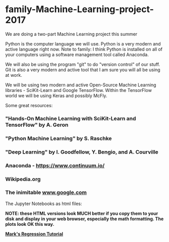 # family-Machine-Learning-project-2017
We are doing a two-part Machine Learning project this summer

Python is the computer language we will use. Python is a very modern and active language right now.
Note to family: I think Python is installed on all of your computers using a software management tool called Anaconda.

We will also be using the program "git" to do "version control" of our stuff. Git is also a
very modern and active tool that I am sure you will all be using at work. 

We will be using two modern and active Open-Source Machine Learning libraries - SciKit-Learn
and Google TensorFlow. Within the TensorFlow world we will be using Keras and possibly McFly.

Some great resources:

### "Hands-On Machine Learning with SciKit-Learn and TensorFlow" by A. Geron

### "Python Machine Learning" by S. Raschke

### "Deep Learning" by I. Goodfellow, Y. Bengio, and A. Courville

### Anaconda - https://www.continuum.io/

### Wikipedia.org

### The inimitable www.google.com

The Jupyter Notebooks as html files:

<B>NOTE: these HTML versions look MUCH better if you copy them to your disk and display in your web browser, especially the math formatting.
The plots look OK this way.<B>

<a href="http://htmlpreview.github.io/?https://github.com/Mark-MDO47/family-Machine-Learning-project-2017/blob/master/Regression/MarkLinearRegression.html">Mark's Regression Tutorial</a>

